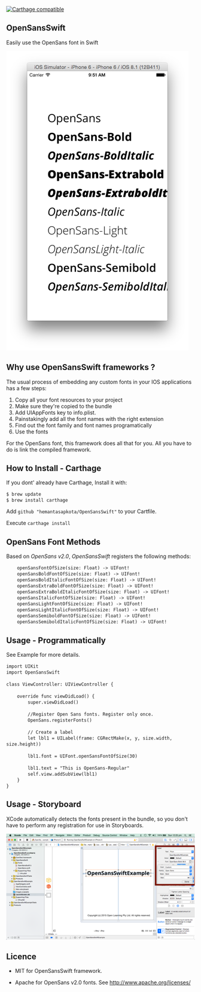[![Carthage compatible](https://img.shields.io/badge/Carthage-compatible-4BC51D.svg?style=flat)](https://github.com/Carthage/Carthage)

## OpenSansSwift ##
Easily use the OpenSans font in Swift

![Screenshot](OpenSans-SS.png)

## Why use OpenSansSwift frameworks ? ##

The usual process of embedding any custom fonts in your IOS applications has a few steps:

1. Copy all your font resources to your project
2. Make sure they're copied to the bundle
3. Add UIAppFonts key to info.plist.
4. Painstakingly add all the font names with the right extension
5. Find out the font family and font names programatically
6. Use the fonts

For the OpenSans font, this framework does all that for you. All you have to do is link the compiled framework.

## How to Install - Carthage ##

If you dont' already have Carthage, Install it with:

```
$ brew update
$ brew install carthage
```

Add ```github "hemantasapkota/OpenSansSwift"``` to your Cartfile.

Execute ```carthage install```

## OpenSans Font Methods ##

Based on *OpenSans v2.0*, *OpenSansSwift* registers the following methods:

```
    openSansFontOfSize(size: Float) -> UIFont!
    openSansBoldFontOfSize(size: Float) -> UIFont!
    openSansBoldItalicFontOfSize(size: Float) -> UIFont!
    openSansExtraBoldFontOfSize(size: Float) -> UIFont!
    openSansExtraBoldItalicFontOfSize(size: Float) -> UIFont!
    openSansItalicFontOfSize(size: Float) -> UIFont!
    openSansLightFontOfSize(size: Float) -> UIFont!
    openSansLightItalicFontOfSize(size: Float) -> UIFont!
    openSansSemiboldFontOfSize(size: Float) -> UIFont!
    openSansSemiboldItalicFontOfSize(size: Float) -> UIFont!
```

## Usage - Programmatically ##

See Example for more details.

```
import UIKit
import OpenSansSwift

class ViewController: UIViewController {

    override func viewDidLoad() {
        super.viewDidLoad()    
        
        //Register Open Sans fonts. Register only once.
        OpenSans.registerFonts()
        
        // Create a label
        let lbl1 = UILabel(frame: CGRectMake(x, y, size.width, size.height))
        
        lbl1.font = UIFont.openSansFontOfSize(30)
        
        lbl1.text = "This is OpenSans-Regular"
        self.view.addSubView(lbl1)
    }
}
```

## Usage - Storyboard ##

XCode automatically detects the fonts present in the bundle, so you don't have to perform any registration for use in Storyboards.

![Screenshot](OpenSans-StoryBoard.png)

## Licence ##

* MIT for OpenSansSwift framework.

* Apache for OpenSans v2.0 fonts. See http://www.apache.org/licenses/
